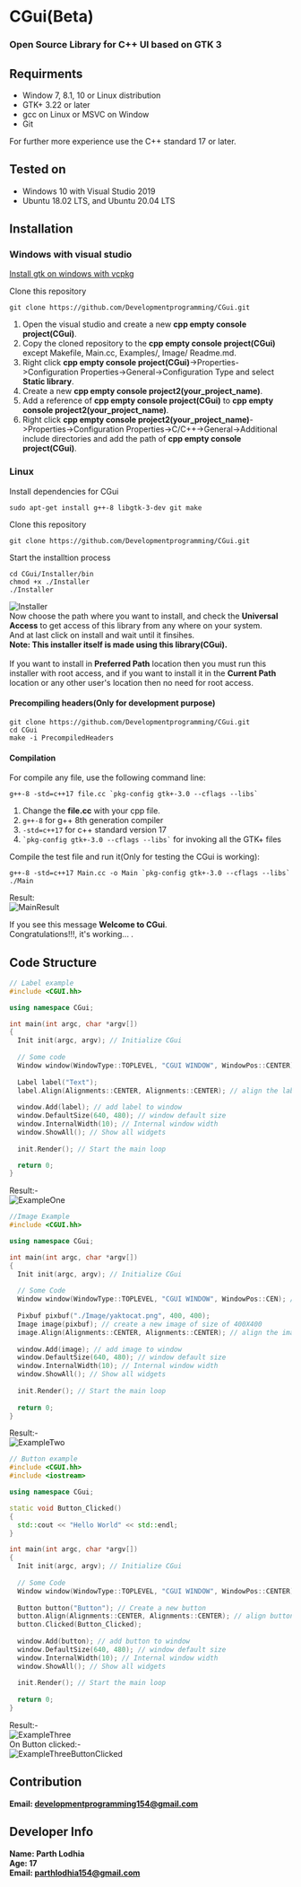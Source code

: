 # CGui(Beta)

### Open Source Library for C++ UI based on GTK 3

## Requirments
* Window 7, 8.1, 10 or Linux distribution
* GTK+ 3.22 or later
* gcc on Linux or MSVC on Window
* Git

For further more experience use the C++ standard 17 or later.

## Tested on
* Windows 10 with Visual Studio 2019
* Ubuntu 18.02 LTS, and Ubuntu 20.04 LTS

## Installation
### Windows with visual studio
[Install gtk on windows with vcpkg](https://www.gtk.org/docs/installations/windows/#using-gtk-from-vcpkg-packages)

Clone this repository

```
git clone https://github.com/Developmentprogramming/CGui.git
```

1. Open the visual studio and create a new **cpp empty console project(CGui)**.
2. Copy the cloned repository to the **cpp empty console project(CGui)** except Makefile, Main.cc, Examples/, Image/ Readme.md.
3. Right click **cpp empty console project(CGui)**->Properties->Configuration Properties->General->Configuration Type and select **Static library**.
4. Create a new **cpp empty console project2(your_project_name)**.
5. Add a reference of **cpp empty console project(CGui)** to **cpp empty console project2(your_project_name)**.
6. Right click **cpp empty console project2(your_project_name)**->Properties->Configuration Properties->C/C++->General->Additional include directories and add the path of **cpp empty console project(CGui)**.

### Linux
Install dependencies for CGui<br>
```
sudo apt-get install g++-8 libgtk-3-dev git make
```
Clone this repository
```
git clone https://github.com/Developmentprogramming/CGui.git
```
Start the installtion process
```
cd CGui/Installer/bin
chmod +x ./Installer
./Installer
```
![Installer](https://github.com/Developmentprogramming/CGui/blob/master/Examples/Installer.png)<br>
Now choose the path where you want to install, and check the **Universal Access** to get access of this library from any where on your system.<br>
And at last click on install and wait until it finsihes.<br>
**Note: This installer itself is made using this library(CGui).**<br><br>
If you want to install in **Preferred Path** location then you must run this installer with root access, and if you want to install it in the **Current Path** location or any other user's location then no need for root access.

#### Precompiling headers(Only for development purpose)
```
git clone https://github.com/Developmentprogramming/CGui.git
cd CGui
make -i PrecompiledHeaders
```

#### Compilation
For compile any file, use the following command line:<br>
```
g++-8 -std=c++17 file.cc `pkg-config gtk+-3.0 --cflags --libs`
```
1. Change the **file.cc** with your cpp file.<br>
2. ```g++-8``` for g++ 8th generation compiler<br>
3. ```-std=c++17``` for c++ standard version 17<br>
4. ``` `pkg-config gtk+-3.0 --cflags --libs` ``` for invoking all the GTK+ files

Compile the test file and run it(Only for testing the CGui is working): <br>
```
g++-8 -std=c++17 Main.cc -o Main `pkg-config gtk+-3.0 --cflags --libs`
./Main
```
Result:<br>
![MainResult](https://github.com/Developmentprogramming/CGui/blob/master/Examples/MainResult.png)<br>

If you see this message **Welcome to CGui**.<br>
Congratulations!!!, it's working... .



## Code Structure
```C++
// Label example
#include <CGUI.hh>

using namespace CGui;

int main(int argc, char *argv[])
{
  Init init(argc, argv); // Initialize CGui
  
  // Some code
  Window window(WindowType::TOPLEVEL, "CGUI WINDOW", WindowPos::CENTER); // Create a new Window
  
  Label label("Text");
  label.Align(Alignments::CENTER, Alignments::CENTER); // align the label to center horizontally and vertically
  
  window.Add(label); // add label to window
  window.DefaultSize(640, 480); // window default size
  window.InternalWidth(10); // Internal window width
  window.ShowAll(); // Show all widgets
  
  init.Render(); // Start the main loop

  return 0;
}
```
Result:-<br>
![ExampleOne](https://github.com/Developmentprogramming/CGui/blob/master/Examples/ExampleOne.png)

```C++
//Image Example
#include <CGUI.hh>

using namespace CGui;

int main(int argc, char *argv[])
{
  Init init(argc, argv); // Initialize CGui
  
  // Some Code
  Window window(WindowType::TOPLEVEL, "CGUI WINDOW", WindowPos::CEN); // Create a new Window
  
  Pixbuf pixbuf("./Image/yaktocat.png", 400, 400);
  Image image(pixbuf); // create a new image of size of 400X400
  image.Align(Alignments::CENTER, Alignments::CENTER); // align the image to center horizontally and vertically
  
  window.Add(image); // add image to window
  window.DefaultSize(640, 480); // window default size
  window.InternalWidth(10); // Internal window width
  window.ShowAll(); // Show all widgets 
  
  init.Render(); // Start the main loop
  
  return 0;
}
```
Result:- <br>
![ExampleTwo](https://github.com/Developmentprogramming/CGui/blob/master/Examples/ExampleTwo.png)

```C++ 
// Button example
#include <CGUI.hh>
#include <iostream>

using namespace CGui;

static void Button_Clicked()
{
  std::cout << "Hello World" << std::endl;
}

int main(int argc, char *argv[])
{
  Init init(argc, argv); // Initialize CGui
  
  // Some Code
  Window window(WindowType::TOPLEVEL, "CGUI WINDOW", WindowPos::CENTER); // Create a new Window
  
  Button button("Button"); // Create a new button
  button.Align(Alignments::CENTER, Alignments::CENTER); // align button to center horizontally and vertically
  button.Clicked(Button_Clicked);
  
  window.Add(button); // add button to window
  window.DefaultSize(640, 480); // window default size
  window.InternalWidth(10); // Internal window width
  window.ShowAll(); // Show all widgets
  
  init.Render(); // Start the main loop
  
  return 0;
}
```
Result:- <br>
![ExampleThree](https://github.com/Developmentprogramming/CGui/blob/master/Examples/ExampleThree.png)<br>
On Button clicked:- <br>
![ExampleThreeButtonClicked](https://github.com/Developmentprogramming/CGui/blob/master/Examples/ExampleThreeButtonClicked.png)

## Contribution
**Email: developmentprogramming154@gmail.com**

## Developer Info
**Name: Parth Lodhia** <br>
**Age: 17** <br>
**Email: parthlodhia154@gmail.com**
